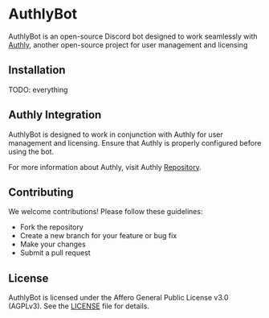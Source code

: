# AuthlyBot

AuthlyBot is an open-source Discord bot designed to work seamlessly with [Authly](https://github.com/Arteiii/Authly), another open-source project for user management and licensing

## Installation

TODO: everything

## Authly Integration

AuthlyBot is designed to work in conjunction with Authly for user management and licensing. Ensure that Authly is properly configured before using the bot.

For more information about Authly, visit Authly [Repository](https://github.com/Arteiii/Authly).

## Contributing

We welcome contributions! Please follow these guidelines:

- Fork the repository
- Create a new branch for your feature or bug fix
- Make your changes
- Submit a pull request

## License

AuthlyBot is licensed under the Affero General Public License v3.0 (AGPLv3). See the [LICENSE](LICENSE) file for details.
